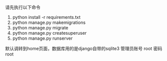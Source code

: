 请先执行以下命令

1. python install -r requirements.txt
2. python manage.py makemigrations
3. python manage.py migrate
4. python manage.py createsuperuser
5. python manage.py runserver

默认调转到home页面，数据库用的是django自带的sqlite3 管理员账号 root 密码 root